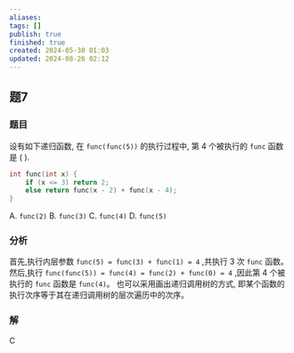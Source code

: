 ```yaml
---
aliases: 
tags: []
publish: true
finished: true
created: 2024-05-30 01:03
updated: 2024-08-26 02:12
---
```

## 题7
### 题目
设有如下递归函数, 在 `func(func(5))` 的执行过程中, 第 4 个被执行的 `func` 函数是 ( ).
```c
int func(int x) {
    if (x <= 3) return 2;
    else return func(x - 2) + func(x - 4);
}
```
A. `func(2)` 
B. `func(3)` 
C. `func(4)` 
D. `func(5)`
### 分析
首先,执行内层参数 `func(5) = func(3) + func(1) = 4` ,共执行 3 次 `func` 函数。然后,执行 `func(func(5)) = func(4) = func(2) + func(0) = 4` ,因此第 4 个被执行的 `func` 函数是 `func(4)`。 也可以采用画出递归调用树的方式, 即某个函数的执行次序等于其在递归调用树的层次遍历中的次序。
### 解
C